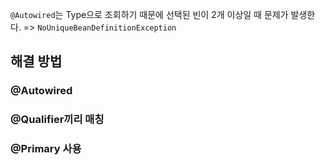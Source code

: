 `@Autowired`는 Type으로 조회하기 때문에 선택된 빈이 2개 이상일 때 문제가 발생한다.
=> `NoUniqueBeanDefinitionException`

## 해결 방법
### @Autowired


### @Qualifier끼리 매칭


### @Primary 사용
